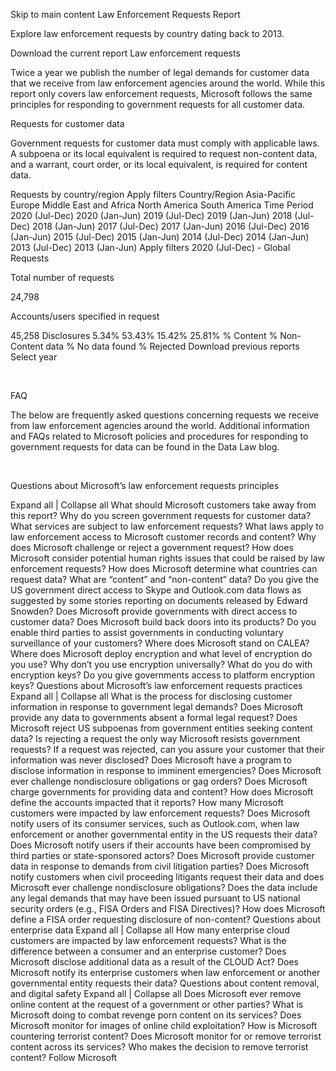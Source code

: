 Skip to main content
Law Enforcement Requests Report

Explore law enforcement requests by country dating back to 2013.

Download the current report 
Law enforcement requests

Twice a year we publish the number of legal demands for customer data that we receive from law enforcement agencies around the world. While this report only covers law enforcement requests, Microsoft follows the same principles for responding to government requests for all customer data.

Requests for customer data

Government requests for customer data must comply with applicable laws. A subpoena or its local equivalent is required to request non-content data, and a warrant, court order, or its local equivalent, is required for content data.

Requests by country/region
Apply filters 
Country/Region
Asia-Pacific
Europe
Middle East and Africa
North America
South America
Time
Period
2020 (Jul-Dec)
2020 (Jan-Jun)
2019 (Jul-Dec)
2019 (Jan-Jun)
2018 (Jul-Dec)
2018 (Jan-Jun)
2017 (Jul-Dec)
2017 (Jan-Jun)
2016 (Jul-Dec)
2016 (Jan-Jun)
2015 (Jul-Dec)
2015 (Jan-Jun)
2014 (Jul-Dec)
2014 (Jan-Jun)
2013 (Jul-Dec)
2013 (Jan-Jun)
Apply filters 
2020 (Jul-Dec) - Global
Requests

Total number of requests

 24,798

Accounts/users specified in request

 45,258
Disclosures
5.34%
53.43%
15.42%
25.81%
% Content
% Non-Content data
% No data found
% Rejected
Download previous reports
Select year

  

FAQ

The below are frequently asked questions concerning requests we receive from law enforcement agencies around the world. Additional information and FAQs related to Microsoft policies and procedures for responding to government requests for data can be found in the Data Law blog.

 

Questions about Microsoft’s law enforcement requests principles

Expand all | Collapse all
What should Microsoft customers take away from this report?
Why do you screen government requests for customer data?
What services are subject to law enforcement requests?
What laws apply to law enforcement access to Microsoft customer records and content?
Why does Microsoft challenge or reject a government request?
How does Microsoft consider potential human rights issues that could be raised by law enforcement requests?
How does Microsoft determine what countries can request data?
What are “content” and “non-content” data?
Do you give the US government direct access to Skype and Outlook.com data flows as suggested by some stories reporting on documents released by Edward Snowden?
Does Microsoft provide governments with direct access to customer data?
Does Microsoft build back doors into its products?
Do you enable third parties to assist governments in conducting voluntary surveillance of your customers?
Where does Microsoft stand on CALEA?
Where does Microsoft deploy encryption and what level of encryption do you use?
Why don’t you use encryption universally?
What do you do with encryption keys?
Do you give governments access to platform encryption keys?
Questions about Microsoft’s law enforcement requests practices
Expand all | Collapse all
What is the process for disclosing customer information in response to government legal demands?
Does Microsoft provide any data to governments absent a formal legal request?
Does Microsoft reject US subpoenas from government entities seeking content data?
Is rejecting a request the only way Microsoft resists government requests?
If a request was rejected, can you assure your customer that their information was never disclosed?
Does Microsoft have a program to disclose information in response to imminent emergencies?
Does Microsoft ever challenge nondisclosure obligations or gag orders?
Does Microsoft charge governments for providing data and content?
How does Microsoft define the accounts impacted that it reports?
How many Microsoft customers were impacted by law enforcement requests?
Does Microsoft notify users of its consumer services, such as Outlook.com, when law enforcement or another governmental entity in the US requests their data?
Does Microsoft notify users if their accounts have been compromised by third parties or state-sponsored actors?
Does Microsoft provide customer data in response to demands from civil litigation parties?
Does Microsoft notify customers when civil proceeding litigants request their data and does Microsoft ever challenge nondisclosure obligations?
Does the data include any legal demands that may have been issued pursuant to US national security orders (e.g., FISA Orders and FISA Directives)?
How does Microsoft define a FISA order requesting disclosure of non-content?
Questions about enterprise data
Expand all | Collapse all
How many enterprise cloud customers are impacted by law enforcement requests?
What is the difference between a consumer and an enterprise customer?
Does Microsoft disclose additional data as a result of the CLOUD Act?
Does Microsoft notify its enterprise customers when law enforcement or another governmental entity requests their data?
Questions about content removal, and digital safety
Expand all | Collapse all
Does Microsoft ever remove online content at the request of a government or other parties?
What is Microsoft doing to combat revenge porn content on its services?
Does Microsoft monitor for images of online child exploitation?
How is Microsoft countering terrorist content? Does Microsoft monitor for or remove terrorist content across its services?
Who makes the decision to remove terrorist content?
Follow Microsoft